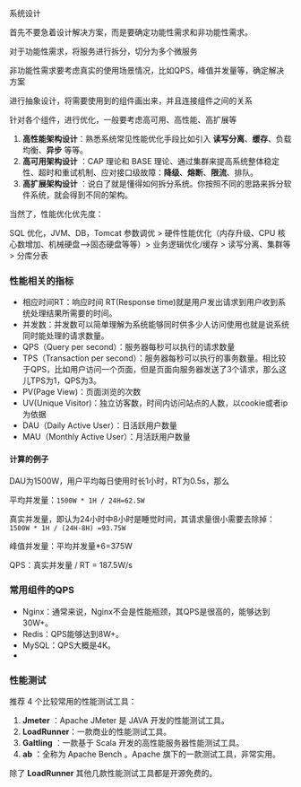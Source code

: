 系统设计



首先不要急着设计解决方案，而是要确定功能性需求和非功能性需求。

对于功能性需求，将服务进行拆分，切分为多个微服务

非功能性需求要考虑真实的使用场景情况，比如QPS，峰值并发量等，确定解决方案

进行抽象设计，将需要使用到的组件画出来，并且连接组件之间的关系

针对各个组件，进行优化，一般要考虑高可用、高性能、高扩展等

1. **高性能架构设计**：熟悉系统常见性能优化手段比如引入 **读写分离**、**缓存**、负载均衡、**异步** 等等。
2. **高可用架构设计** ：CAP 理论和 BASE 理论、通过集群来提高系统整体稳定性、超时和重试机制、应对接口级故障：**降级**、**熔断**、**限流**、排队。
3. **高扩展架构设计** ：说白了就是懂得如何拆分系统。你按照不同的思路来拆分软件系统，就会得到不同的架构。

当然了，性能优化优先度：

SQL 优化，JVM、DB，Tomcat 参数调优 > 硬件性能优化（内存升级、CPU 核心数增加、机械硬盘—>固态硬盘等等）> 业务逻辑优化/缓存 > 读写分离、集群等 > 分库分表



### 性能相关的指标

- 相应时间RT：响应时间 RT(Response time)就是用户发出请求到用户收到系统处理结果所需要的时间。
- 并发数：并发数可以简单理解为系统能够同时供多少人访问使用也就是说系统同时能处理的请求数量。
- QPS（Query per second）：服务器每秒可以执行的请求数量
- TPS（Transaction per second）：服务器每秒可以执行的事务数量。相比较于QPS，比如用户访问一个页面，但是页面向服务器发送了3个请求，那么这儿TPS为1，QPS为3。
- PV(Page View)：页面浏览的次数
- UV(Unique Visitor)：独立访客数，时间内访问站点的人数，以cookie或者ip为依据
- DAU（Daily Active User）：日活跃用户数量
- MAU（Monthly Active User）：月活跃用户数量

#### 计算的例子

DAU为1500W，用户平均每日使用时长1小时，RT为0.5s，那么

平均并发量：`1500W * 1H / 24H=62.5W `

真实并发量，即认为24小时中8小时是睡觉时间，其请求量很小需要去除掉：`1500W * 1H / (24H-8H) =93.75W`

峰值并发量：平均并发量*6=375W

QPS：真实并发量 / RT = 187.5W/s



### 常用组件的QPS

- Nginx：通常来说，Nginx不会是性能瓶颈，其QPS是很高的，能够达到30W+。
- Redis：QPS能够达到8W+。
- MySQL：QPS大概是4K。
- 



### 性能测试

推荐 4 个比较常用的性能测试工具：

1. **Jmeter** ：Apache JMeter 是 JAVA 开发的性能测试工具。
2. **LoadRunner**：一款商业的性能测试工具。
3. **Galtling** ：一款基于 Scala 开发的高性能服务器性能测试工具。
4. **ab** ：全称为 Apache Bench 。Apache 旗下的一款测试工具，非常实用。

除了 **LoadRunner** 其他几款性能测试工具都是开源免费的。